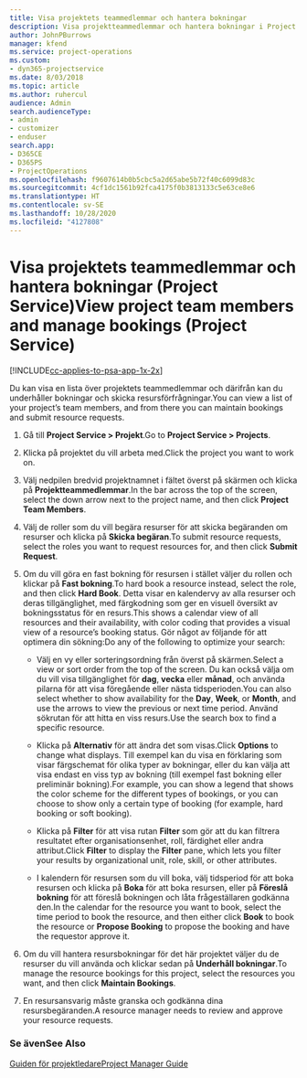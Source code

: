 ```yaml
---
title: Visa projektets teammedlemmar och hantera bokningar
description: Visa projektteammedlemmar och hantera bokningar i Project Service
author: JohnPBurrows
manager: kfend
ms.service: project-operations
ms.custom:
- dyn365-projectservice
ms.date: 8/03/2018
ms.topic: article
ms.author: ruhercul
audience: Admin
search.audienceType:
- admin
- customizer
- enduser
search.app:
- D365CE
- D365PS
- ProjectOperations
ms.openlocfilehash: f9607614b0b5cbc5a2d65abe5b72f40c6099d83c
ms.sourcegitcommit: 4cf1dc1561b92fca4175f0b3813133c5e63ce8e6
ms.translationtype: HT
ms.contentlocale: sv-SE
ms.lasthandoff: 10/28/2020
ms.locfileid: "4127808"
---
```

# <a name="view-project-team-members-and-manage-bookings-project-service"></a><span data-ttu-id="8dc86-103">Visa projektets teammedlemmar och hantera bokningar (Project Service)</span><span class="sxs-lookup"><span data-stu-id="8dc86-103">View project team members and manage bookings (Project Service)</span></span>

[!INCLUDE[cc-applies-to-psa-app-1x-2x](../includes/cc-applies-to-psa-app-1x-2x.md)]

<span data-ttu-id="8dc86-104">Du kan visa en lista över projektets teammedlemmar och därifrån kan du underhåller bokningar och skicka resursförfrågningar.</span><span class="sxs-lookup"><span data-stu-id="8dc86-104">You can view a list of your project’s team members, and from there you can maintain bookings and submit resource requests.</span></span>  
  
1.  <span data-ttu-id="8dc86-105">Gå till **Project Service > Projekt**.</span><span class="sxs-lookup"><span data-stu-id="8dc86-105">Go to **Project Service > Projects**.</span></span>  
  
2.  <span data-ttu-id="8dc86-106">Klicka på projektet du vill arbeta med.</span><span class="sxs-lookup"><span data-stu-id="8dc86-106">Click the project you want to work on.</span></span>  
  
3.  <span data-ttu-id="8dc86-107">Välj nedpilen bredvid projektnamnet i fältet överst på skärmen och klicka på **Projektteammedlemmar**.</span><span class="sxs-lookup"><span data-stu-id="8dc86-107">In the bar across the top of the screen, select the down arrow next to the project name, and then click **Project Team Members**.</span></span>  
  
4.  <span data-ttu-id="8dc86-108">Välj de roller som du vill begära resurser för att skicka begäranden om resurser och klicka på **Skicka begäran**.</span><span class="sxs-lookup"><span data-stu-id="8dc86-108">To submit resource requests, select the roles you want to request resources for, and then click **Submit Request**.</span></span>  
  
5.  <span data-ttu-id="8dc86-109">Om du vill göra en fast bokning för resursen i stället väljer du rollen och klickar på **Fast bokning**.</span><span class="sxs-lookup"><span data-stu-id="8dc86-109">To hard book a resource instead, select the role, and then click **Hard Book**.</span></span> <span data-ttu-id="8dc86-110">Detta visar en kalendervy av alla resurser och deras tillgänglighet, med färgkodning som ger en visuell översikt av bokningsstatus för en resurs.</span><span class="sxs-lookup"><span data-stu-id="8dc86-110">This shows a calendar view of all resources and their availability, with color coding that provides a visual view of a resource’s booking status.</span></span> <span data-ttu-id="8dc86-111">Gör något av följande för att optimera din sökning:</span><span class="sxs-lookup"><span data-stu-id="8dc86-111">Do any of the following to optimize your search:</span></span>  
  
    -   <span data-ttu-id="8dc86-112">Välj en vy eller sorteringsordning från överst på skärmen.</span><span class="sxs-lookup"><span data-stu-id="8dc86-112">Select a view or sort order from the top of the screen.</span></span> <span data-ttu-id="8dc86-113">Du kan också välja om du vill visa tillgänglighet för **dag**, **vecka** eller **månad**, och använda pilarna för att visa föregående eller nästa tidsperioden.</span><span class="sxs-lookup"><span data-stu-id="8dc86-113">You can also select whether to show availability for the **Day**, **Week**, or **Month**, and use the arrows to view the previous or next time period.</span></span> <span data-ttu-id="8dc86-114">Använd sökrutan för att hitta en viss resurs.</span><span class="sxs-lookup"><span data-stu-id="8dc86-114">Use the search box to find a specific resource.</span></span>  
  
    -   <span data-ttu-id="8dc86-115">Klicka på **Alternativ** för att ändra det som visas.</span><span class="sxs-lookup"><span data-stu-id="8dc86-115">Click **Options** to change what displays.</span></span> <span data-ttu-id="8dc86-116">Till exempel kan du visa en förklaring som visar färgschemat för olika typer av bokningar, eller du kan välja att visa endast en viss typ av bokning (till exempel fast bokning eller preliminär bokning).</span><span class="sxs-lookup"><span data-stu-id="8dc86-116">For example, you can show a legend that shows the color scheme for the different types of bookings, or you can choose to show only a certain type of booking (for example, hard booking or soft booking).</span></span>  
  
    -   <span data-ttu-id="8dc86-117">Klicka på **Filter** för att visa rutan **Filter** som gör att du kan filtrera resultatet efter organisationsenhet, roll, färdighet eller andra attribut.</span><span class="sxs-lookup"><span data-stu-id="8dc86-117">Click **Filter** to display the **Filter** pane, which lets you filter your results by organizational unit, role, skill, or other attributes.</span></span>  
  
    -   <span data-ttu-id="8dc86-118">I kalendern för resursen som du vill boka, välj tidsperiod för att boka resursen och klicka på **Boka** för att boka resursen, eller på **Föreslå bokning** för att föreslå bokningen och låta frågeställaren godkänna den.</span><span class="sxs-lookup"><span data-stu-id="8dc86-118">In the calendar for the resource you want to book, select the time period to book the resource, and then either click **Book** to book the resource or **Propose Booking** to propose the booking and have the requestor approve it.</span></span>  
  
6.  <span data-ttu-id="8dc86-119">Om du vill hantera resursbokningar för det här projektet väljer du de resurser du vill använda och klickar sedan på **Underhåll bokningar**.</span><span class="sxs-lookup"><span data-stu-id="8dc86-119">To manage the resource bookings for this project, select the resources you want, and then click **Maintain Bookings**.</span></span>  
  
7.  <span data-ttu-id="8dc86-120">En resursansvarig måste granska och godkänna dina resursbegäranden.</span><span class="sxs-lookup"><span data-stu-id="8dc86-120">A resource manager needs to review and approve your resource requests.</span></span>  
  
### <a name="see-also"></a><span data-ttu-id="8dc86-121">Se även</span><span class="sxs-lookup"><span data-stu-id="8dc86-121">See Also</span></span>  
 [<span data-ttu-id="8dc86-122">Guiden för projektledare</span><span class="sxs-lookup"><span data-stu-id="8dc86-122">Project Manager Guide</span></span>](../psa/project-manager-guide.md)
